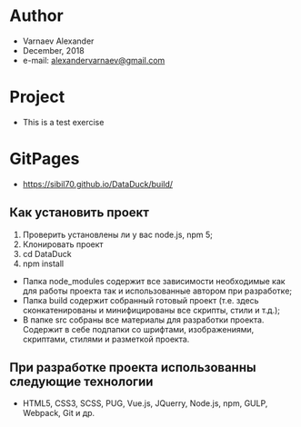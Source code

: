 # Author
* Varnaev Alexander
* December, 2018
* e-mail: alexandervarnaev@gmail.com

# Project 
* This is a test exercise

# GitPages
* https://sibil70.github.io/DataDuck/build/

## Как установить проект
1. Проверить установлены ли у вас node.js, npm 5;
2. Клонировать проект
3. cd DataDuck
4. npm install

* Папка node_modules содержит все зависимости необходимые как для работы проекта так и использованные автором при разработке;
* Папка build содержит собранный готовый проект (т.е. здесь сконкатенированы и минифицированы все скрипты, стили и т.д.);
* В папке src собраны все материалы для разработки проекта. Содержит в себе подпапки со шрифтами, изображениями, скриптами, стилями и разметкой проекта.

## При разработке проекта использованны следующие технологии
* HTML5, CSS3, SCSS, PUG, Vue.js, JQuerry, Node.js, npm, GULP, Webpack, Git и др. 